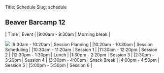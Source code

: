 Title: Schedule
Slug: schedule

## Beaver Barcamp 12
    
| Time | Event | 
|9:00am - 9:30am | Morning break | <div class="barcamp-scheduled-speakers">
    <img src="/theme/img/speakers-bbc12.png"/>
|9:30am - 10:20am | Session Planning |
|10:20am - 10:30am | Session Scheduling |
|10:30am - 11:20am | Session 1 |
|11:30am - 12:20pm | Session 2 |
|12:30pm - 1:30pm | Lunch |
|1:30pm - 2:20pm | Session 3 |
|2:30pm - 3:20pm | Session 4 |
|3:30pm - 4:00pm | Snack Break |
|4:00pm - 4:50pm | Session 5 |
|5:00pm - 5:50pm | Session 6 |
